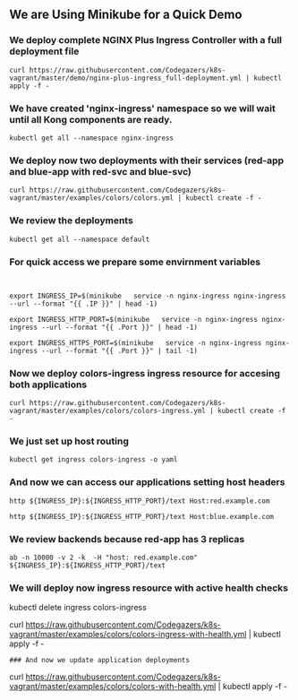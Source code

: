 
## We are Using Minikube for a Quick Demo

### We deploy complete NGINX Plus Ingress Controller with a full deployment file
~~~
curl https://raw.githubusercontent.com/Codegazers/k8s-vagrant/master/demo/nginx-plus-ingress_full-deployment.yml | kubectl apply -f -
~~~

### We have created 'nginx-ingress' namespace so we will wait until all Kong components are ready.
~~~
kubectl get all --namespace nginx-ingress
~~~
### We deploy now two deployments with their services (red-app and blue-app with red-svc and blue-svc) 
~~~
curl https://raw.githubusercontent.com/Codegazers/k8s-vagrant/master/examples/colors/colors.yml | kubectl create -f -
~~~

### We review the deployments
~~~
kubectl get all --namespace default
~~~

### For quick access we prepare some envirnment variables
~~~


export INGRESS_IP=$(minikube   service -n nginx-ingress nginx-ingress --url --format "{{ .IP }}" | head -1)

export INGRESS_HTTP_PORT=$(minikube   service -n nginx-ingress nginx-ingress --url --format "{{ .Port }}" | head -1)

export INGRESS_HTTPS_PORT=$(minikube   service -n nginx-ingress nginx-ingress --url --format "{{ .Port }}" | tail -1)

~~~

### Now we deploy colors-ingress ingress resource for accesing both applications
~~~
curl https://raw.githubusercontent.com/Codegazers/k8s-vagrant/master/examples/colors/colors-ingress.yml | kubectl create -f -
~~~

### We just set up host routing
~~~
kubectl get ingress colors-ingress -o yaml
~~~

### And now we can access our applications setting host headers
~~~
http ${INGRESS_IP}:${INGRESS_HTTP_PORT}/text Host:red.example.com

http ${INGRESS_IP}:${INGRESS_HTTP_PORT}/text Host:blue.example.com
~~~

### We review backends because red-app has 3 replicas
~~~
ab -n 10000 -v 2 -k  -H "host: red.example.com" ${INGRESS_IP}:${INGRESS_HTTP_PORT}/text
~~~

### We will deploy now ingress resource with active health checks

kubectl delete ingress colors-ingress

curl https://raw.githubusercontent.com/Codegazers/k8s-vagrant/master/examples/colors/colors-ingress-with-health.yml | kubectl apply -f -

~~~
### And now we update application deployments
~~~
curl https://raw.githubusercontent.com/Codegazers/k8s-vagrant/master/examples/colors/colors-with-health.yml | kubectl apply -f -
~~~
